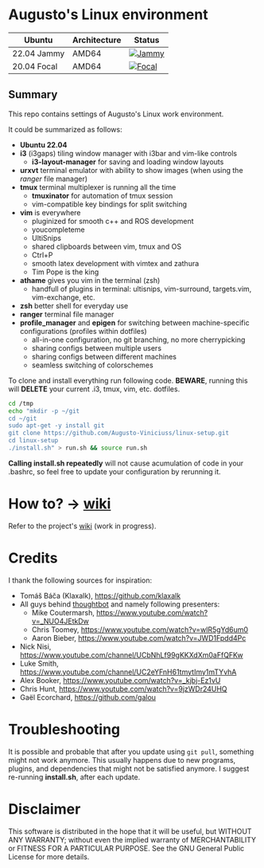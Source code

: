 # Augusto's Linux environment

| Ubuntu               | Architecture | Status                                                                                                                                                           |
| -------------------- | ------------ | ---------------------------------------------------------------------------------------------------------------------------------------------------------------- |
| 22.04 Jammy          | AMD64        | [![Jammy](https://github.com/Augusto-Viniciuss/linux-setup/actions/workflows/jammy.yml/badge.svg)](https://github.com/Augusto-Viniciuss/linux-setup/actions/workflows/jammy.yml)          |
| 20.04 Focal          | AMD64        | [![Focal](https://github.com/Augusto-Viniciuss/linux-setup/actions/workflows/focal.yml/badge.svg)](https://github.com/Augusto-Viniciuss/linux-setup/actions/workflows/focal.yml)          |

## Summary

This repo contains settings of Augusto's Linux work environment.

It could be summarized as follows:
* **Ubuntu 22.04**
* **i3** (i3gaps) tiling window manager with i3bar and vim-like controls
  * **i3-layout-manager** for saving and loading window layouts
* **urxvt** terminal emulator with ability to show images (when using the *ranger* file manager)
* **tmux** terminal multiplexer is running all the time
  * **tmuxinator** for automation of tmux session
  * vim-compatible key bindings for split switching
* **vim** is everywhere
  * pluginized for smooth c++ and ROS development
  * youcompleteme
  * UltiSnips
  * shared clipboards between vim, tmux and OS
  * Ctrl+P
  * smooth latex development with vimtex and zathura
  * Tim Pope is the king
* **athame** gives you vim in the terminal (zsh)
  * handfull of plugins in terminal: ultisnips, vim-surround, targets.vim, vim-exchange, etc.
* **zsh** better shell for everyday use
* **ranger** terminal file manager
* **profile_manager** and **epigen** for switching between machine-specific configurations (profiles within dotfiles)
  * all-in-one configuration, no git branching, no more cherrypicking
  * sharing configs between multiple users
  * sharing configs between different machines
  * seamless switching of colorschemes

To clone and install everything run following code. **BEWARE**, running this will **DELETE** your current .i3, tmux, vim, etc. dotfiles.
```bash
cd /tmp
echo "mkdir -p ~/git
cd ~/git
sudo apt-get -y install git
git clone https://github.com/Augusto-Viniciuss/linux-setup.git
cd linux-setup
./install.sh" > run.sh && source run.sh
```
**Calling install.sh repeatedly** will not cause acumulation of code in your .bashrc, so feel free to update your configuration by rerunning it.

# How to? -> [wiki](https://github.com/Klaxalk/linux-setup/wiki)

Refer to the project's [wiki](https://github.com/Klaxalk/linux-setup/wiki) (work in progress).

# Credits

I thank the following sources for inspiration:

* Tomáš Báča (Klaxalk), https://github.com/klaxalk
* All guys behind [thoughtbot](https://www.youtube.com/user/ThoughtbotVideo) and namely following presenters:
  * Mike Coutermarsh, https://www.youtube.com/watch?v=_NUO4JEtkDw
  * Chris Toomey, https://www.youtube.com/watch?v=wlR5gYd6um0
  * Aaron Bieber, https://www.youtube.com/watch?v=JWD1Fpdd4Pc
* Nick Nisi, https://www.youtube.com/channel/UCbNhLf99gKKXdXm0aFfQFKw
* Luke Smith, https://www.youtube.com/channel/UC2eYFnH61tmytImy1mTYvhA
* Alex Booker, https://www.youtube.com/watch?v=_kjbj-Ez1vU
* Chris Hunt, https://www.youtube.com/watch?v=9jzWDr24UHQ
* Gaël Ecorchard, https://github.com/galou

# Troubleshooting

It is possible and probable that after you update using ```git pull```, something might not work anymore.
This usually happens due to new programs, plugins, and dependencies that might not be satisfied anymore.
I suggest re-running **install.sh**, after each update.

# Disclaimer

This software is distributed in the hope that it will be useful, but WITHOUT ANY WARRANTY; without even the implied warranty of MERCHANTABILITY or FITNESS FOR A PARTICULAR PURPOSE.
See the GNU General Public License for more details.
